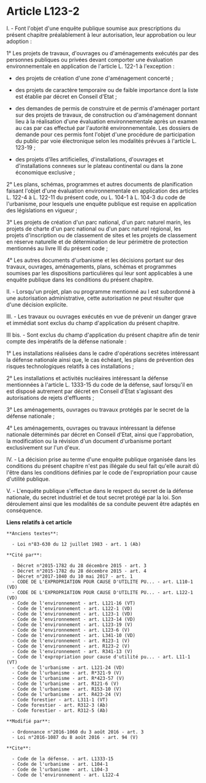 # Article L123-2

I. - Font l'objet d'une enquête publique soumise aux prescriptions du présent chapitre préalablement à leur autorisation,
leur approbation ou leur adoption : 

1° Les projets de travaux, d'ouvrages ou d'aménagements exécutés par des personnes publiques ou privées devant comporter une
évaluation environnementale en application de l'article L. 122-1 à l'exception :

- des projets de création d'une zone d'aménagement concerté ;

- des projets de caractère temporaire ou de faible importance dont la liste est établie par décret en Conseil d'Etat ;

- des demandes de permis de construire et de permis d'aménager portant sur des projets de travaux, de construction ou
d'aménagement donnant lieu à la réalisation d'une évaluation environnementale après un examen au cas par cas effectué par
l'autorité environnementale. Les dossiers de demande pour ces permis font l'objet d'une procédure de participation du public
par voie électronique selon les modalités prévues à l'article L. 123-19 ;

- des projets d'îles artificielles, d'installations, d'ouvrages et d'installations connexes sur le plateau continental ou
dans la zone économique exclusive ; 

2° Les plans, schémas, programmes et autres documents de planification faisant l'objet d'une évaluation environnementale en
application des articles L. 122-4 à L. 122-11 du présent code, ou L. 104-1 à L. 104-3 du code de l'urbanisme, pour lesquels
une enquête publique est requise en application des législations en vigueur ; 

3° Les projets de création d'un parc national, d'un parc naturel marin, les projets de charte d'un parc national ou d'un parc
naturel régional, les projets d'inscription ou de classement de sites et les projets de classement en réserve naturelle et de
détermination de leur périmètre de protection mentionnés au livre III du présent code ; 

4° Les autres documents d'urbanisme et les décisions portant sur des travaux, ouvrages, aménagements, plans, schémas et
programmes soumises par les dispositions particulières qui leur sont applicables à une enquête publique dans les conditions
du présent chapitre. 

II. - Lorsqu'un projet, plan ou programme mentionné au I est subordonné à une autorisation administrative, cette autorisation
ne peut résulter que d'une décision explicite. 

III. - Les travaux ou ouvrages exécutés en vue de prévenir un danger grave et immédiat sont exclus du champ d'application du
présent chapitre. 

III bis. - Sont exclus du champ d'application du présent chapitre afin de tenir compte des impératifs de la défense
nationale : 

1° Les installations réalisées dans le cadre d'opérations secrètes intéressant la défense nationale ainsi que, le cas
échéant, les plans de prévention des risques technologiques relatifs à ces installations ; 

2° Les installations et activités nucléaires intéressant la défense mentionnées à l'article L. 1333-15 du code de la défense,
sauf lorsqu'il en est disposé autrement par décret en Conseil d'Etat s'agissant des autorisations de rejets d'effluents ; 

3° Les aménagements, ouvrages ou travaux protégés par le secret de la défense nationale ; 

4° Les aménagements, ouvrages ou travaux intéressant la défense nationale déterminés par décret en Conseil d'Etat, ainsi que
l'approbation, la modification ou la révision d'un document d'urbanisme portant exclusivement sur l'un d'eux. 

IV. - La décision prise au terme d'une enquête publique organisée dans les conditions du présent chapitre n'est pas illégale
du seul fait qu'elle aurait dû l'être dans les conditions définies par le code de l'expropriation pour cause d'utilité
publique. 

V. - L'enquête publique s'effectue dans le respect du secret de la défense nationale, du secret industriel et de tout secret
protégé par la loi. Son déroulement ainsi que les modalités de sa conduite peuvent être adaptés en conséquence.

**Liens relatifs à cet article**

	**Anciens textes**:

	  - Loi n°83-630 du 12 juillet 1983 - art. 1 (Ab)

	**Cité par**:

	  - Décret n°2015-1782 du 28 décembre 2015 - art. 3
	  - Décret n°2015-1782 du 28 décembre 2015 - art. 4
	  - Décret n°2017-1040 du 10 mai 2017 - art. 1
	  - CODE DE L'EXPROPRIATION POUR CAUSE D'UTILITE PU... - art. L110-1 (VD)
	  - CODE DE L'EXPROPRIATION POUR CAUSE D'UTILITE PU... - art. L122-1 (VD)
	  - Code de l'environnement - art. L121-16 (VT)
	  - Code de l'environnement - art. L122-1 (VD)
	  - Code de l'environnement - art. L123-1 (VD)
	  - Code de l'environnement - art. L123-14 (VD)
	  - Code de l'environnement - art. L123-19 (V)
	  - Code de l'environnement - art. L123-6 (V)
	  - Code de l'environnement - art. L341-10 (VD)
	  - Code de l'environnement - art. R123-1 (V)
	  - Code de l'environnement - art. R123-2 (V)
	  - Code de l'environnement - art. R341-13 (V)
	  - Code de l'expropriation pour cause d'utilité pu... - art. L11-1 (VT)
	  - Code de l'urbanisme - art. L121-24 (VD)
	  - Code de l'urbanisme - art. R*321-9 (V)
	  - Code de l'urbanisme - art. R*423-57 (V)
	  - Code de l'urbanisme - art. R121-6 (V)
	  - Code de l'urbanisme - art. R153-10 (V)
	  - Code de l'urbanisme - art. R423-24 (V)
	  - Code forestier - art. L311-1 (VT)
	  - Code forestier - art. R312-3 (Ab)
	  - Code forestier - art. R312-5 (Ab)

	**Modifié par**:

	  - Ordonnance n°2016-1060 du 3 août 2016 - art. 3
	  - Loi n°2016-1087 du 8 août 2016 - art. 94 (V)

	**Cite**:

	  - Code de la défense. - art. L1333-15
	  - Code de l'urbanisme - art. L104-1
	  - Code de l'urbanisme - art. L104-3
	  - Code de l'environnement - art. L122-4
